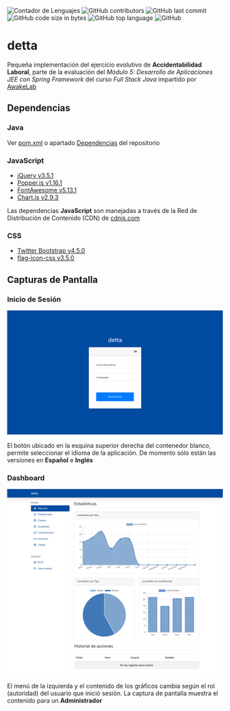 ![Contador de Lenguajes](https://img.shields.io/github/languages/count/rhacs/detta-v2?style=flat-square) ![GitHub contributors](https://img.shields.io/github/contributors/rhacs/detta-v2?style=flat-square) ![GitHub last commit](https://img.shields.io/github/last-commit/rhacs/detta-v2?style=flat-square) ![GitHub code size in bytes](https://img.shields.io/github/languages/code-size/rhacs/detta-v2?style=flat-square) ![GitHub top language](https://img.shields.io/github/languages/top/rhacs/detta-v2?style=flat-square) ![GitHub](https://img.shields.io/github/license/rhacs/detta-v2?style=flat-square)

# detta
Pequeña implementación del ejercicio evolutivo de **Accidentabilidad Laboral**, parte de la evaluación del *Módulo 5: Desarrollo de Aplicaciones JEE con Spring Framework* del curso *Full Stack Java* impartido por [AwakeLab](https://awakelab.cl)

## Dependencias

### Java
Ver [pom.xml](pom.xml) o apartado [Dependencias](https://github.com/rhacs/detta-v2/network/dependencies) del repositorio

### JavaScript
 - [jQuery v3.5.1](https://jquery.com)
 - [Popper.js v1.16.1](https://popper.js.org/docs/v1)
 - [FontAwesome v5.13.1](https://fontawesome.com)
 - [Chart.js v2.9.3](https://www.chartjs.org)

Las dependencias **JavaScript** son manejadas a través de la Red de Distribución de Contenido (CDN) de [cdnjs.com](https://cdnjs.com)

### CSS
 - [Twitter Bootstrap v4.5.0](https://getbootstrap.com)
 - [flag-icon-css v3.5.0](https://github.com/lipis/flag-icon-css)

## Capturas de Pantalla

### Inicio de Sesión

![Login](screenshots/login.png "Página de inicio de sesión")

El botón ubicado en la esquina superior derecha del contenedor blanco, permite seleccionar el idioma de la aplicación. De momento sólo están las versiones en **Español** e **Inglés**

### Dashboard

![Dashboard](screenshots/dashboard.png "Dashboard")

El menú de la izquierda y el contenido de los gráficos cambia según el rol (autoridad) del usuario que inició sesión. La captura de pantalla muestra el contenido para un **Administrador**

